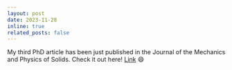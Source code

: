 ```yaml
---
layout: post
date: 2023-11-28
inline: true
related_posts: false
---
```


My third PhD article has been just published in the Journal of the Mechanics and Physics of Solids. Check it out here! <a href="https://doi.org/10.1016/j.jmps.2023.105506">Link</a> :smile:
